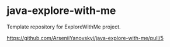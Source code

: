 # java-explore-with-me
Template repository for ExploreWithMe project.

https://github.com/ArseniiYanovskyi/java-explore-with-me/pull/5
